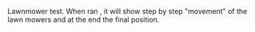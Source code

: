 Lawnmower test. When ran , it will show step by step "movement" of the lawn mowers and at the end the final position.
